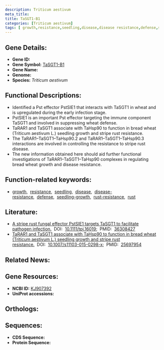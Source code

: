 ```yaml
---
description: Triticum aestivum
meta_title:
title: TaSGT1-B1
categories: [Triticum aestivum]
tags: [ growth,resistance,seedling,disease,disease resistance,defense,seedling growth,rust resistance,rust ]
---
```


## Gene Details:
- **Gene ID:** []()
- **Gene Symbol:** <u>TaSGT1-B1</u>
- **Gene Name:** 
- **Genome:** []()
- **Species:** *Triticum aestivum*

## Functional Descriptions:
   - Identified a Pst effector PstSIE1 that interacts with TaSGT1 in wheat and is upregulated during the early infection stage.
   - PstSIE1 is an important Pst effector targeting the immune component TaSGT1 and involved in suppressing wheat defense.
   - TaRAR1 and TaSGT1 associate with TaHsp90 to function in bread wheat (Triticum aestivum L.) seedling growth and stripe rust resistance.
   - The TaRAR1–TaSGT1–TaHsp90.2 and TaRAR1–TaSGT1–TaHsp90.3 interactions are involved in controlling the resistance to stripe rust disease.
   - The new information obtained here should aid further functional investigations of TaRAR1–TaSGT1–TaHsp90 complexes in regulating bread wheat growth and disease resistance.

## Function-related keywords:
   - [growth](/tags/growth/),&nbsp;&nbsp;[resistance](/tags/resistance/),&nbsp;&nbsp;[seedling](/tags/seedling/),&nbsp;&nbsp;[disease](/tags/disease/),&nbsp;&nbsp;[disease-resistance](/tags/disease-resistance/),&nbsp;&nbsp;[defense](/tags/defense/),&nbsp;&nbsp;[seedling-growth](/tags/seedling-growth/),&nbsp;&nbsp;[rust-resistance](/tags/rust-resistance/),&nbsp;&nbsp;[rust](/tags/rust/)

## Literature:
   - [A stripe rust fungal effector PstSIE1 targets TaSGT1 to facilitate pathogen infection.](https://doi.org/10.1111/tpj.16019)&nbsp;&nbsp;DOI:&nbsp;&nbsp;[10.1111/tpj.16019](https://doi.org/10.1111/tpj.16019);&nbsp;&nbsp;PMID:&nbsp;&nbsp;[36308427](https://pubmed.ncbi.nlm.nih.gov/36308427/)
   - [TaRAR1 and TaSGT1 associate with TaHsp90 to function in bread wheat (Triticum aestivum L.) seedling growth and stripe rust resistance.](https://doi.org/10.1007/s11103-015-0298-x)&nbsp;&nbsp;DOI:&nbsp;&nbsp;[10.1007/s11103-015-0298-x](https://doi.org/10.1007/s11103-015-0298-x);&nbsp;&nbsp;PMID:&nbsp;&nbsp;[25697954](https://pubmed.ncbi.nlm.nih.gov/25697954/)

## Related News:

## Gene Resources:
- **NCBI ID:**  [KJ907392](https://www.ncbi.nlm.nih.gov/gene/?term=KJ907392)
- **UniProt accessions:**  [](https://www.uniprot.org/uniprotkb//entry)

## Orthologs:

## Sequences:
- **CDS Sequence:**
- **Protein Sequence:**
